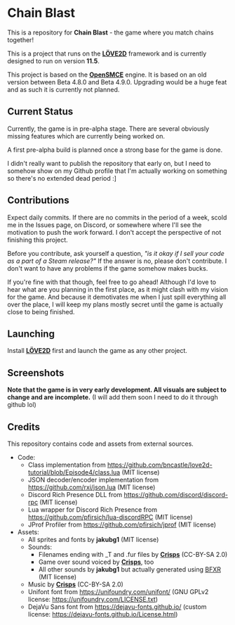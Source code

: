 # Chain Blast
This is a repository for **Chain Blast** - the game where you match chains together!

This is a project that runs on the [**LÖVE2D**](http://love2d.org/) framework and is currently designed to run on version **11.5**.

This project is based on the [**OpenSMCE**](https://github.com/jakubg1/OpenSMCE) engine.
It is based on an old version between Beta 4.8.0 and Beta 4.9.0. Upgrading would be a huge feat and as such it is currently not planned.

## Current Status
Currently, the game is in pre-alpha stage. There are several obviously missing features which are currently being worked on.

A first pre-alpha build is planned once a strong base for the game is done.

I didn't really want to publish the repository that early on, but I need to somehow show on my Github profile that I'm actually working on something so there's no extended dead period :]

## Contributions
Expect daily commits. If there are no commits in the period of a week, scold me in the Issues page, on Discord, or somewhere where I'll see the motivation to push the work forward. I don't accept the perspective of not finishing this project.

Before you contribute, ask yourself a question, *"is it okay if I sell your code as a part of a Steam release?"* If the answer is no, please don't contribute. I don't want to have any problems if the game somehow makes bucks.

If you're fine with that though, feel free to go ahead! Although I'd love to hear what are you planning in the first place, as it might clash with my vision for the game. And because it demotivates me when I just spill everything all over the place, I will keep my plans mostly secret until the game is actually close to being finished.

## Launching
Install [**LÖVE2D**](http://love2d.org/) first and launch the game as any other project.

## Screenshots
**Note that the game is in very early development. All visuals are subject to change and are incomplete.**
(I will add them soon I need to do it through github lol)

## Credits
This repository contains code and assets from external sources.
- Code:
  - Class implementation from https://github.com/bncastle/love2d-tutorial/blob/Episode4/class.lua (MIT license)
  - JSON decoder/encoder implementation from https://github.com/rxi/json.lua (MIT license)
  - Discord Rich Presence DLL from https://github.com/discord/discord-rpc (MIT license)
  - Lua wrapper for Discord Rich Presence from https://github.com/pfirsich/lua-discordRPC (MIT license)
  - JProf Profiler from https://github.com/pfirsich/jprof (MIT license)
- Assets:
  - All sprites and fonts by **jakubg1** (MIT license)
  - Sounds:
    - Filenames ending with _T and .fur files by [**Crisps**](https://www.youtube.com/channel/UCSK9HoEVmgxcUUcGPliCyBg) (CC-BY-SA 2.0)
    - Game over sound voiced by [**Crisps**](https://www.youtube.com/channel/UCSK9HoEVmgxcUUcGPliCyBg), too
    - All other sounds by **jakubg1** but actually generated using [BFXR](https://www.bfxr.net/) (MIT license)
  - Music by [**Crisps**](https://www.youtube.com/channel/UCSK9HoEVmgxcUUcGPliCyBg) (CC-BY-SA 2.0)
  - Unifont font from https://unifoundry.com/unifont/ (GNU GPLv2 license: https://unifoundry.com/LICENSE.txt)
  - DejaVu Sans font from https://dejavu-fonts.github.io/ (custom license: https://dejavu-fonts.github.io/License.html)
